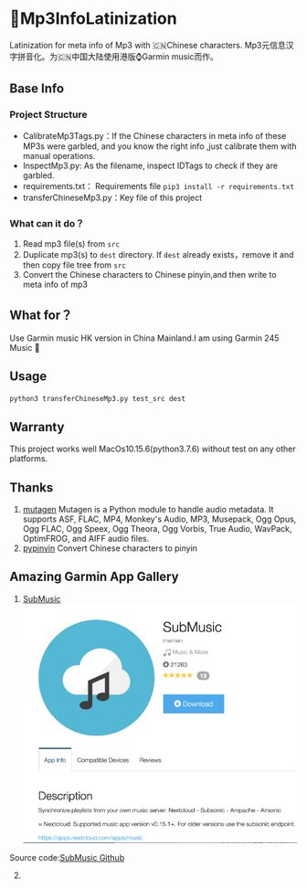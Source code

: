 # 🎵Mp3InfoLatinization

Latinization for meta info of Mp3 with 🇨🇳Chinese characters. Mp3元信息汉字拼音化。为🇨🇳中国大陆使用港版⌚️Garmin music而作。

## Base Info

### Project Structure
- CalibrateMp3Tags.py：If the Chinese characters in meta info of these MP3s were garbled, and you know the right info
,just calibrate them with manual operations.
- InspectMp3.py: As the filename, inspect IDTags to check if they are garbled.
- requirements.txt： Requirements file `pip3 install -r requirements.txt`
- transferChineseMp3.py：Key file of this project

### What can it do？
1. Read mp3 file(s) from `src`
2. Duplicate mp3(s) to `dest` directory. If `dest` already exists，remove it and then copy file tree from `src`
3. Convert the Chinese characters to Chinese pinyin,and then write to meta info of mp3

## What for？

Use Garmin music HK version in China Mainland.I am using Garmin 245 Music 🎵

## Usage

```bash
python3 transferChineseMp3.py test_src dest
```

## Warranty
This project works well MacOs10.15.6(python3.7.6) without test on any other platforms.

## Thanks

1. [mutagen](https://github.com/quodlibet/mutagen) Mutagen is a Python module to handle audio metadata. It supports ASF,
   FLAC, MP4, Monkey's Audio, MP3, Musepack, Ogg Opus, Ogg FLAC, Ogg Speex, Ogg Theora, Ogg Vorbis, True Audio, WavPack,
   OptimFROG, and AIFF audio files.
2. [pypinyin](https://github.com/mozillazg/python-pinyin) Convert Chinese characters to pinyin

## Amazing Garmin App Gallery

1. [SubMusic](https://apps.garmin.com/en-US/apps/600bd75f-6ccf-4ca5-bc7a-0a4fcfdcf794)
![SubMusic](images/submusic.png)
   
Source code:[SubMusic Github](https://github.com/memen45/SubMusic)
   
2. 